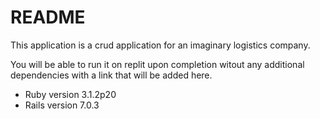 # README

This application is a crud application for an imaginary logistics company.

You will be able to run it on replit upon completion witout any additional dependencies
with a link that will be added here.

* Ruby version 3.1.2p20
* Rails version 7.0.3
